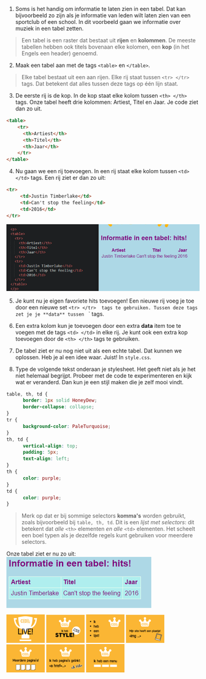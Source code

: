 1. Soms is het handig om informatie te laten zien in een tabel. Dat kan bijvoorbeeld zo zijn als je informatie van leden wilt laten zien van een sportclub of een school. In dit voorbeeld gaan we informatie over muziek in een tabel zetten.
> Een tabel is een raster dat bestaat uit **rijen** en **kolommen**. De meeste tabellen hebben ook titels bovenaan elke kolomen, een **kop** (in het Engels een header) genoemd.

2. Maak een tabel aan met de tags `<table>` en  `</table>`.
> Elke tabel bestaat uit een aan rijen. Elke rij staat tussen `<tr> </tr>` tags. Dat betekent dat alles tussen deze tags op één lijn staat. 

3. De eerste rij is de kop. In de kop staat elke kolom tussen `<th> </th>` tags. Onze tabel heeft drie kolommen: Artiest, Titel en Jaar. Je code ziet dan zo uit.
```html
<table>
    <tr>
      <th>Artiest</th>
      <th>Titel</th>
      <th>Jaar</th>
    </tr>
</table>
```

4. Nu gaan we een rij toevoegen. In een rij staat elke kolom tussen `<td> </td>` tags. Een rij ziet er dan zo uit:
```html
<tr>
     <td>Justin Timberlake</td>
     <td>Can't stop the feeling</td>
     <td>2016</td>
</tr>
``` 
![](/assets/tabel.png)

5. Je kunt nu je eigen favoriete hits toevoegen! Een nieuwe rij voeg je toe door een nieuwe set `<tr> </tr>  tags te gebruiken. Tussen deze tags zet je je **data** tussen `<td> </td>` tags.

6. Een extra kolom kun je toevoegen door een extra **data** item toe te voegen met de tags `<td> </td>` in elke rij. Je kunt ook een extra kop toevoegen door de `<th> </th>` tags te gebruiken. 

7. De tabel ziet er nu nog niet uit als een echte tabel. Dat kunnen we oplossen. Heb je al een idee waar. Juist! In `style.css`.

8. Type de volgende tekst onderaan je stylesheet. Het geeft niet als je het niet helemaal begrijpt. Probeer met de code te experimenteren en kijk wat er veranderd. Dan kun je een stijl maken die je zelf mooi vindt.
```css
table, th, td {
      border: 1px solid HoneyDew;
      border-collapse: collapse;
}
tr {
      background-color: PaleTurquoise;
}
th, td {
      vertical-align: top;
      padding: 5px;
      text-align: left;
}
th {
      color: purple;
}
td {
      color: purple;
}
```
> Merk op dat er bij sommige selectors **komma's** worden gebruikt, zoals bijvoorbeeld bij `table, th, td`. Dit is een *lijst met selectors*: dit betekent dat *alle*  `<th>` elementen *en alle* `<td>` elementen. Het scheelt een boel typen als je dezelfde regels kunt gebruiken voor meerdere selectors.

Onze tabel ziet er nu zo uit:
![](/assets/tabel2.png)


  
![](../assets/badges/thumbs/01_live.png) 
![](../assets/badges/thumbs/06_style.png)
![](../assets/badges/thumbs/04_li.png) 
![](../assets/badges/thumbs/03_img.png) 
![](../assets/badges/thumbs/05_pages.png)
![](../assets/badges/thumbs/02_.png)
![](../assets/badges/thumbs/07_menu.png)








